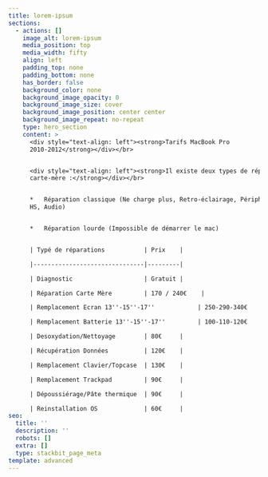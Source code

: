 ```yaml
---
title: lorem-ipsum
sections:
  - actions: []
    image_alt: lorem-ipsum
    media_position: top
    media_width: fifty
    align: left
    padding_top: none
    padding_bottom: none
    has_border: false
    background_color: none
    background_image_opacity: 0
    background_image_size: cover
    background_image_position: center center
    background_image_repeat: no-repeat
    type: hero_section
    content: >
      <div style="text-align: left"><strong>Tarifs MacBook Pro
      2010-2012</strong></div></br>


      <div style="text-align: left"><strong>Il existe deux types de réparations
      carte-mère :</strong></div></br>


      *   Réparation classique (Ne charge plus, Retro-éclairage, Périphérique
      HS, Audio)


      *   Réparation lourde (Impossible de démarrer le mac)


      | Typé de réparations           | Prix    |

      |-------------------------------|---------|

      | Diagnostic                    | Gratuit |

      | Réparation Carte Mère         | 170 / 240€    |

      | Remplacement Ecran 13''-15''-17''            | 250-290-340€    |

      | Remplacement Batterie 13''-15''-17''         | 100-110-120€    |

      | Desoxydation/Nettoyage        | 80€     |

      | Récupération Données          | 120€    |

      | Remplacement Clavier/Topcase  | 130€    |

      | Remplacement Trackpad         | 90€     |

      | Dépoussiérage/Pâte thermique  | 90€     |

      | Reinstallation OS             | 60€     |
seo:
  title: ''
  description: ''
  robots: []
  extra: []
  type: stackbit_page_meta
template: advanced
---
```


